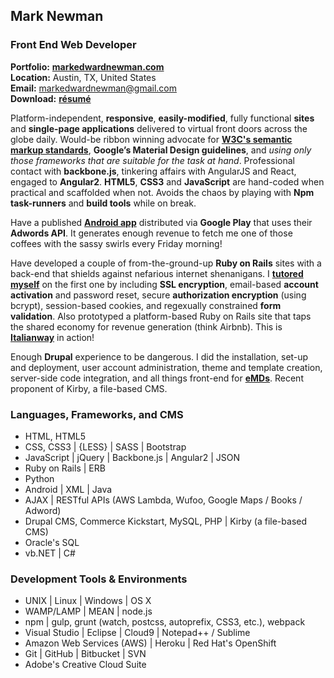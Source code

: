 ## Mark Newman
### Front End Web Developer

**Portfolio:** **[markedwardnewman.com](http://markedwardnewman.com)**<br>
**Location:** Austin, TX, United States<br>
**Email:** markedwardnewman@gmail.com<br>
**Download:** **[résumé](http://www.markedwardnewman.com/assets/misc/MarkNewmanResume.docx)**

Platform-independent, **responsive**, **easily-modified**, fully functional **sites** and **single-page applications** delivered to virtual front doors across the globe daily. Would-be ribbon winning advocate for **[W3C's semantic markup standards](https://validator.w3.org/nu/?doc=http%3A%2F%2Fmarkedwardnewman.com%2F&showoutline=yes)**, **Google’s Material Design guidelines**, and *using only those frameworks that are suitable for the task at hand*. Professional contact with **backbone.js**, tinkering affairs with AngularJS and React, engaged to **Angular2**. **HTML5**, **CSS3** and **JavaScript** are hand-coded when practical and scaffolded when not. Avoids the chaos by playing with **Npm task-runners** and **build tools** while on break.

Have a published **[Android app](https://play.google.com/store/apps/details?id=com.thelazyboyfriend.app&hl=en)** distributed via **Google Play** that uses their **Adwords API**. It generates enough revenue to fetch me one of those coffees with the sassy swirls every Friday morning!

Have developed a couple of from-the-ground-up **Ruby on Rails** sites with a back-end that shields against nefarious internet shenanigans. I **[tutored myself](https://github.com/markedwardnewman/sample_app)** on the first one by including **SSL encryption**, email-based **account activation** and password reset, secure **authorization encryption** (using bcrypt), session-based cookies, and regexually constrained **form validation**. Also prototyped a platform-based Ruby on Rails site that taps the shared economy for revenue generation (think Airbnb). This is **[Italianway](https://en.italianway.house/)** in action!

Enough **Drupal** experience to be dangerous. I did the installation, set-up and deployment, user account administration, theme and template creation, server-side code integration, and all things front-end for **[eMDs](http://e-mds.com/)**. Recent proponent of Kirby, a file-based CMS.

### Languages, Frameworks, and CMS

- HTML, HTML5
- CSS, CSS3 | {LESS} | SASS | Bootstrap
- JavaScript | jQuery | Backbone.js | Angular2 | JSON
- Ruby on Rails | ERB
- Python
- Android | XML | Java
- AJAX | RESTful APIs (AWS Lambda, Wufoo, Google Maps / Books / Adword)
- Drupal CMS, Commerce Kickstart, MySQL, PHP | Kirby (a file-based CMS)
- Oracle's SQL
- vb.NET | C#

### Development Tools & Environments
- UNIX | Linux | Windows | OS X
- WAMP/LAMP | MEAN | node.js
- npm | gulp, grunt (watch, postcss, autoprefix, CSS3, etc.), webpack
- Visual Studio | Eclipse | Cloud9 | Notepad++ / Sublime
- Amazon Web Services (AWS) | Heroku | Red Hat's OpenShift
- Git | GitHub | Bitbucket | SVN
- Adobe's Creative Cloud Suite
